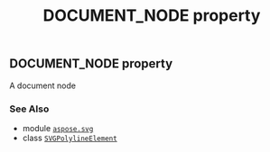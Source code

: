 ﻿---
title: DOCUMENT_NODE property
second_title: Aspose.SVG for Python via .NET API References
description: 
type: docs
weight: 530
url: /python-net/aspose.svg/svgpolylineelement/document_node/
is_root: false
---

## DOCUMENT_NODE property


A document node

### See Also
* module [`aspose.svg`](../../)
* class [`SVGPolylineElement`](/svg/python-net/aspose.svg/svgpolylineelement)
